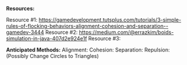**Resources:**

Resource #1: https://gamedevelopment.tutsplus.com/tutorials/3-simple-rules-of-flocking-behaviors-alignment-cohesion-and-separation--gamedev-3444
Resource #2: https://medium.com/@errazkim/boids-simulation-in-java-407d2e924e1f
Resource #3: 


**Anticipated Methods:**
Alignment: 
Cohesion: 
Separation: 
Repulsion: 
(Possibly Change Circles to Triangles)
